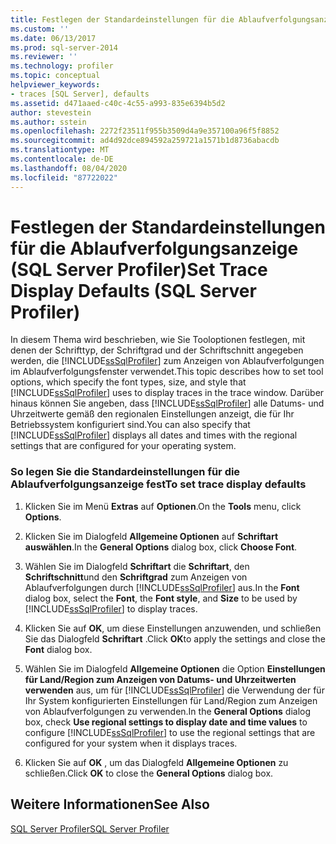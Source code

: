 ```yaml
---
title: Festlegen der Standardeinstellungen für die Ablaufverfolgungsanzeige (SQL Server Profiler) | Microsoft-Dokumentation
ms.custom: ''
ms.date: 06/13/2017
ms.prod: sql-server-2014
ms.reviewer: ''
ms.technology: profiler
ms.topic: conceptual
helpviewer_keywords:
- traces [SQL Server], defaults
ms.assetid: d471aaed-c40c-4c55-a993-835e6394b5d2
author: stevestein
ms.author: sstein
ms.openlocfilehash: 2272f23511f955b3509d4a9e357100a96f5f8852
ms.sourcegitcommit: ad4d92dce894592a259721a1571b1d8736abacdb
ms.translationtype: MT
ms.contentlocale: de-DE
ms.lasthandoff: 08/04/2020
ms.locfileid: "87722022"
---
```

# <a name="set-trace-display-defaults-sql-server-profiler"></a><span data-ttu-id="dda73-102">Festlegen der Standardeinstellungen für die Ablaufverfolgungsanzeige (SQL Server Profiler)</span><span class="sxs-lookup"><span data-stu-id="dda73-102">Set Trace Display Defaults (SQL Server Profiler)</span></span>
  <span data-ttu-id="dda73-103">In diesem Thema wird beschrieben, wie Sie Tooloptionen festlegen, mit denen der Schrifttyp, der Schriftgrad und der Schriftschnitt angegeben werden, die [!INCLUDE[ssSqlProfiler](../../includes/sssqlprofiler-md.md)] zum Anzeigen von Ablaufverfolgungen im Ablaufverfolgungsfenster verwendet.</span><span class="sxs-lookup"><span data-stu-id="dda73-103">This topic describes how to set tool options, which specify the font types, size, and style that [!INCLUDE[ssSqlProfiler](../../includes/sssqlprofiler-md.md)] uses to display traces in the trace window.</span></span> <span data-ttu-id="dda73-104">Darüber hinaus können Sie angeben, dass [!INCLUDE[ssSqlProfiler](../../includes/sssqlprofiler-md.md)] alle Datums- und Uhrzeitwerte gemäß den regionalen Einstellungen anzeigt, die für Ihr Betriebssystem konfiguriert sind.</span><span class="sxs-lookup"><span data-stu-id="dda73-104">You can also specify that [!INCLUDE[ssSqlProfiler](../../includes/sssqlprofiler-md.md)] displays all dates and times with the regional settings that are configured for your operating system.</span></span>  
  
### <a name="to-set-trace-display-defaults"></a><span data-ttu-id="dda73-105">So legen Sie die Standardeinstellungen für die Ablaufverfolgungsanzeige fest</span><span class="sxs-lookup"><span data-stu-id="dda73-105">To set trace display defaults</span></span>  
  
1.  <span data-ttu-id="dda73-106">Klicken Sie im Menü **Extras** auf **Optionen**.</span><span class="sxs-lookup"><span data-stu-id="dda73-106">On the **Tools** menu, click **Options**.</span></span>  
  
2.  <span data-ttu-id="dda73-107">Klicken Sie im Dialogfeld **Allgemeine Optionen** auf **Schriftart auswählen**.</span><span class="sxs-lookup"><span data-stu-id="dda73-107">In the **General Options** dialog box, click **Choose Font**.</span></span>  
  
3.  <span data-ttu-id="dda73-108">Wählen Sie im Dialogfeld **Schriftart** die **Schriftart**, den **Schriftschnitt**und den **Schriftgrad** zum Anzeigen von Ablaufverfolgungen durch [!INCLUDE[ssSqlProfiler](../../includes/sssqlprofiler-md.md)] aus.</span><span class="sxs-lookup"><span data-stu-id="dda73-108">In the **Font** dialog box, select the **Font**, the **Font style**, and **Size** to be used by [!INCLUDE[ssSqlProfiler](../../includes/sssqlprofiler-md.md)] to display traces.</span></span>  
  
4.  <span data-ttu-id="dda73-109">Klicken Sie auf **OK**, um diese Einstellungen anzuwenden, und schließen Sie das Dialogfeld **Schriftart** .</span><span class="sxs-lookup"><span data-stu-id="dda73-109">Click **OK**to apply the settings and close the **Font** dialog box.</span></span>  
  
5.  <span data-ttu-id="dda73-110">Wählen Sie im Dialogfeld **Allgemeine Optionen** die Option **Einstellungen für Land/Region zum Anzeigen von Datums- und Uhrzeitwerten verwenden** aus, um für [!INCLUDE[ssSqlProfiler](../../includes/sssqlprofiler-md.md)] die Verwendung der für Ihr System konfigurierten Einstellungen für Land/Region zum Anzeigen von Ablaufverfolgungen zu verwenden.</span><span class="sxs-lookup"><span data-stu-id="dda73-110">In the **General Options** dialog box, check **Use regional settings to display date and time values** to configure [!INCLUDE[ssSqlProfiler](../../includes/sssqlprofiler-md.md)] to use the regional settings that are configured for your system when it displays traces.</span></span>  
  
6.  <span data-ttu-id="dda73-111">Klicken Sie auf **OK** , um das Dialogfeld **Allgemeine Optionen** zu schließen.</span><span class="sxs-lookup"><span data-stu-id="dda73-111">Click **OK** to close the **General Options** dialog box.</span></span>  
  
## <a name="see-also"></a><span data-ttu-id="dda73-112">Weitere Informationen</span><span class="sxs-lookup"><span data-stu-id="dda73-112">See Also</span></span>  
 [<span data-ttu-id="dda73-113">SQL Server Profiler</span><span class="sxs-lookup"><span data-stu-id="dda73-113">SQL Server Profiler</span></span>](sql-server-profiler.md)  
  
  
